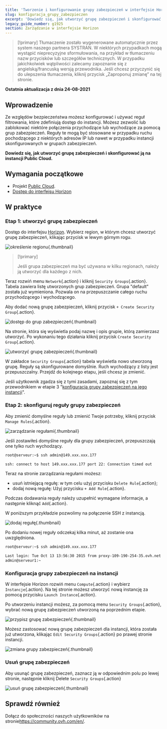```yaml
---
title: 'Tworzenie i konfigurowanie grupy zabezpieczeń w interfejsie Horizon'
slug: konfiguracja_grupy_zabezpieczen
excerpt: 'Dowiedz się, jak utworzyć grupę zabezpieczeń i skonfigurować ją na instancji Public Cloud'
legacy_guide_number: g1925
section: Zarządzanie w interfejsie Horizon
---
```


> [!primary]
> Tłumaczenie zostało wygenerowane automatycznie przez system naszego partnera SYSTRAN. W niektórych przypadkach mogą wystąpić nieprecyzyjne sformułowania, na przykład w tłumaczeniu nazw przycisków lub szczegółów technicznych. W przypadku jakichkolwiek wątpliwości zalecamy zapoznanie się z angielską/francuską wersją przewodnika. Jeśli chcesz przyczynić się do ulepszenia tłumaczenia, kliknij przycisk „Zaproponuj zmianę” na tej stronie.
>

**Ostatnia aktualizacja z dnia 24-08-2021**

## Wprowadzenie

Ze względów bezpieczeństwa możesz konfigurować i używać reguł filtrowania, które zdefiniują dostęp do instancji. Możesz zezwolić lub zablokować niektóre połączenia przychodzące lub wychodzące za pomocą grup zabezpieczeń. Reguły te mogą być stosowane w przypadku ruchu pochodzącego z niektórych adresów IP lub nawet w przypadku instancji skonfigurowanych w grupach zabezpieczeń.

**Dowiedz się, jak utworzyć grupę zabezpieczeń i skonfigurować ją na instancji Public Cloud.**

## Wymagania początkowe

- Projekt [Public Cloud](https://www.ovhcloud.com/pl/public-cloud/).
- [Dostęp do interfejsu Horizon](https://docs.ovh.com/pl/public-cloud/tworzenie_dostepu_do_interfejsu_horizon/)

## W praktyce

### Etap 1: utworzyć grupę zabezpieczeń

Dostęp do interfejsu [Horizon](https://docs.ovh.com/pl/public-cloud/tworzenie_dostepu_do_interfejsu_horizon/). Wybierz region, w którym chcesz utworzyć grupę zabezpieczeń, klikając przycisk w lewym górnym rogu.

![określenie regionu](images/security-group0.png){.thumbnail}

> [!primary]
>
> Jeśli grupa zabezpieczeń ma być używana w kilku regionach, należy ją utworzyć dla każdego z nich.
>

Teraz rozwiń menu `Network`{.action} i kliknij `Security Groups`{.action}. Tabela zawiera listę utworzonych grup zabezpieczeń. Grupa "default" została już wymieniona. Pozwala on na przepuszczanie całego ruchu przychodzącego i wychodzącego.

Aby dodać nową grupę zabezpieczeń, kliknij przycisk `+ Create Security Group`{.action}.

![dostęp do grup zabezpieczeń](images/security-group1.png){.thumbnail}

Na stronie, która się wyświetla podaj nazwę i opis grupie, którą zamierzasz utworzyć. Po wykonaniu tego działania kliknij przycisk `Create Security Group`{.action}.

![utworzyć grupę zabezpieczeń](images/security-group2.png){.thumbnail}

W zakładce `Security Groups`{.action} tabela wyświetla nowo utworzoną grupę. Reguły są skonfigurowane domyślnie. Ruch wychodzący z listy jest przepuszczalny. Przejdź do kolejnego etapu, jeśli chcesz je zmienić.

Jeśli użytkownik zgadza się z tymi zasadami, zapoznaj się z tym przewodnikiem w etapie 3 "[konfiguracja grupy zabezpieczeń na jego instancji](#instance-security-group)".

### Etap 2: skonfiguruj reguły grupy zabezpieczeń

Aby zmienić domyślne reguły lub zmienić Twoje potrzeby, kliknij przycisk `Manage Rules`{.action}.

![zarządzanie regułami](images/security-group3.png){.thumbnail}

Jeśli zostawiłeś domyślne reguły dla grupy zabezpieczeń, przepuszczają one tylko ruch wychodzący.

```bash
root@serveur:~$ ssh admin@149.xxx.xxx.177

ssh: connect to host 149.xxx.xxx.177 port 22: Connection timed out
```

Teraz na stronie zarządzania regułami możesz:

- usuń istniejącą regułę: w tym celu użyj przycisku `Delete Rule`{.action};
- dodaj nową regułę: Użyj przycisku `+ Add Rule`{.action}.

Podczas dodawania reguły należy uzupełnić wymagane informacje, a następnie kliknąć `Add`{.action}.

W poniższym przykładzie pozwolimy na połączenie SSH z instancją.

![dodaj regułę](images/security-group4.png){.thumbnail}

Po dodaniu nowej reguły odczekaj kilka minut, aż zostanie ona uwzględniona.

```bash
root@serveur:~$ ssh admin@149.xxx.xxx.177

Last login: Tue Oct 13 13:56:30 2015 from proxy-109-190-254-35.ovh.net
admin@serveur1:~
```

### Konfiguracja grupy zabezpieczeń na instancji <a name="instance-security-group"></a>

W interfejsie Horizon rozwiń menu `Compute`{.action} i wybierz `Instancje`{.action}. Na tej stronie możesz utworzyć nową instancję za pomocą przycisku `Launch Instance`{.action}.

Po utworzeniu instancji możesz, za pomocą menu `Security Groups`{.action}, wybrać nową grupę zabezpieczeń utworzoną na poprzednim etapie.

![przypisz grupę zabezpieczeń](images/security-group5.png){.thumbnail}

Możesz zastosować nową grupę zabezpieczeń dla instancji, która została już utworzona, klikając `Edit Security Groups`{.action} po prawej stronie instancji.

![zmiana grupy zabezpieczeń](images/security-group6.png){.thumbnail}

### Usuń grupę zabezpieczeń

Aby usunąć grupę zabezpieczeń, zaznacz ją w odpowiednim polu po lewej stronie, następnie kliknij Delete `Security Groups`{.action}

![usuń grupę zabezpieczeń](images/security-group7.png){.thumbnail}

## Sprawdź również

Dołącz do społeczności naszych użytkowników na stronie<https://community.ovh.com/en/>.
